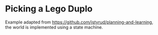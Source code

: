 Picking a Lego Duplo
====================

Example adapted from https://github.com/jstyrud/planning-and-learning, the world is 
implemented using a state machine.